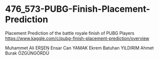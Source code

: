 # 476_573-PUBG-Finish-Placement-Prediction
Placement Prediction of the battle royale finish of PUBG Players
https://www.kaggle.com/c/pubg-finish-placement-prediction/overview

Muhammet Ali ERŞEN
Ensar Can YAMAK
Ekrem Batuhan YILDIRIM
Ahmet Burak ÖZGÜNGÖRDÜ
